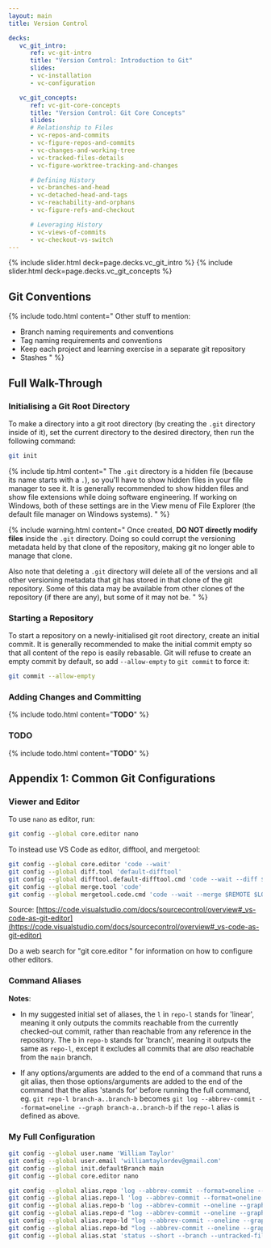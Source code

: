 ```yaml
---
layout: main
title: Version Control

decks:
   vc_git_intro:
      ref: vc-git-intro
      title: "Version Control: Introduction to Git"
      slides:
      - vc-installation
      - vc-configuration

   vc_git_concepts:
      ref: vc-git-core-concepts
      title: "Version Control: Git Core Concepts"
      slides:
      # Relationship to Files
      - vc-repos-and-commits
      - vc-figure-repos-and-commits
      - vc-changes-and-working-tree
      - vc-tracked-files-details
      - vc-figure-worktree-tracking-and-changes

      # Defining History
      - vc-branches-and-head
      - vc-detached-head-and-tags
      - vc-reachability-and-orphans
      - vc-figure-refs-and-checkout

      # Leveraging History
      - vc-views-of-commits
      - vc-checkout-vs-switch
---
```


{% include slider.html deck=page.decks.vc_git_intro %}
{% include slider.html deck=page.decks.vc_git_concepts %}

## Git Conventions

{% include todo.html content="
Other stuff to mention:
- Branch naming requirements and conventions
- Tag naming requirements and conventions
- Keep each project and learning exercise in a separate git repository
- Stashes
" %}

## Full Walk-Through

### Initialising a Git Root Directory

To make a directory into a git root directory (by creating the `.git` directory inside of it), set the current directory to the desired directory, then run the following command:

```sh
git init
```

{% include tip.html content="
The `.git` directory is a hidden file (because its name starts with a `.`), so you'll have to show hidden files in your file manager to see it. It is generally recommended to show hidden files and show file extensions while doing software engineering. If working on Windows, both of these settings are in the View menu of File Explorer (the default file manager on Windows systems).
" %}

{% include warning.html content="
Once created, **DO NOT directly modify files** inside the `.git` directory. Doing so could corrupt the versioning metadata held by that clone of the repository, making git no longer able to manage that clone.

Also note that deleting a `.git` directory will delete all of the versions and all other versioning metadata that git has stored in that clone of the git repository. Some of this data may be available from other clones of the repository (if there are any), but some of it may not be.
" %}

### Starting a Repository

To start a repository on a newly-initialised git root directory, create an initial commit. It is generally recommended to make the initial commit empty so that all content of the repo is easily rebasable. Git will refuse to create an empty commit by default, so add `--allow-empty` to `git commit` to force it:

```sh
git commit --allow-empty
```

### Adding Changes and Committing

{% include todo.html content="**TODO**" %}

### TODO

{% include todo.html content="**TODO**" %}










## Appendix 1: Common Git Configurations

### Viewer and Editor

To use `nano` as editor, run:
```sh
git config --global core.editor nano
```

To instead use VS Code as editor, difftool, and mergetool:
```sh
git config --global core.editor 'code --wait'
git config --global diff.tool 'default-difftool'
git config --global difftool.default-difftool.cmd 'code --wait --diff $LOCAL $REMOTE'
git config --global merge.tool 'code'
git config --global mergetool.code.cmd 'code --wait --merge $REMOTE $LOCAL $BASE $MERGED'
```
Source: [https://code.visualstudio.com/docs/sourcecontrol/overview#_vs-code-as-git-editor](https://code.visualstudio.com/docs/sourcecontrol/overview#_vs-code-as-git-editor)

Do a web search for "git core.editor <your preferred editor>" for information on how to configure other editors.

### Command Aliases

**Notes**:

- In my suggested initial set of aliases, the `l` in `repo-l` stands for 'linear', meaning it only outputs the commits reachable from the currently checked-out commit, rather than reachable from any reference in the repository. The `b` in `repo-b` stands for 'branch', meaning it outputs the same as `repo-l`, except it excludes all commits that are *also* reachable from the `main` branch.

- If any options/arguments are added to the end of a command that runs a git alias, then those options/arguments are added to the end of the command that the alias 'stands for' before running the full command, eg. `git repo-l branch-a..branch-b` becomes `git log --abbrev-commit --format=oneline --graph branch-a..branch-b` if the `repo-l` alias is defined as above.

### My Full Configuration

```sh
git config --global user.name 'William Taylor'
git config --global user.email 'williamtaylordev@gmail.com'
git config --global init.defaultBranch main
git config --global core.editor nano

git config --global alias.repo 'log --abbrev-commit --format=oneline --graph --all'
git config --global alias.repo-l 'log --abbrev-commit --format=oneline --graph --all'
git config --global alias.repo-b 'log --abbrev-commit --oneline --graph main..HEAD'
git config --global alias.repo-d "log --abbrev-commit --oneline --graph --all --date=short --format='%C(yellow)%<|(15)%h %C(cyan)%<|(30)%ad %C(yellow)%<|(50)%an %C(reset)%s%C(auto)%d'"
git config --global alias.repo-ld "log --abbrev-commit --oneline --graph --date=short --format='%C(yellow)%<|(15)%h %C(cyan)%<|(30)%ad %C(yellow)%<|(50)%an %C(reset)%s%C(auto)%d'"
git config --global alias.repo-bd "log --abbrev-commit --oneline --graph --date=short --format='%C(yellow)%<|(15)%h %C(cyan)%<|(30)%ad %C(yellow)%<|(50)%an %C(reset)%s%C(auto)%d' main..HEAD"
git config --global alias.stat 'status --short --branch --untracked-files=all'
```

